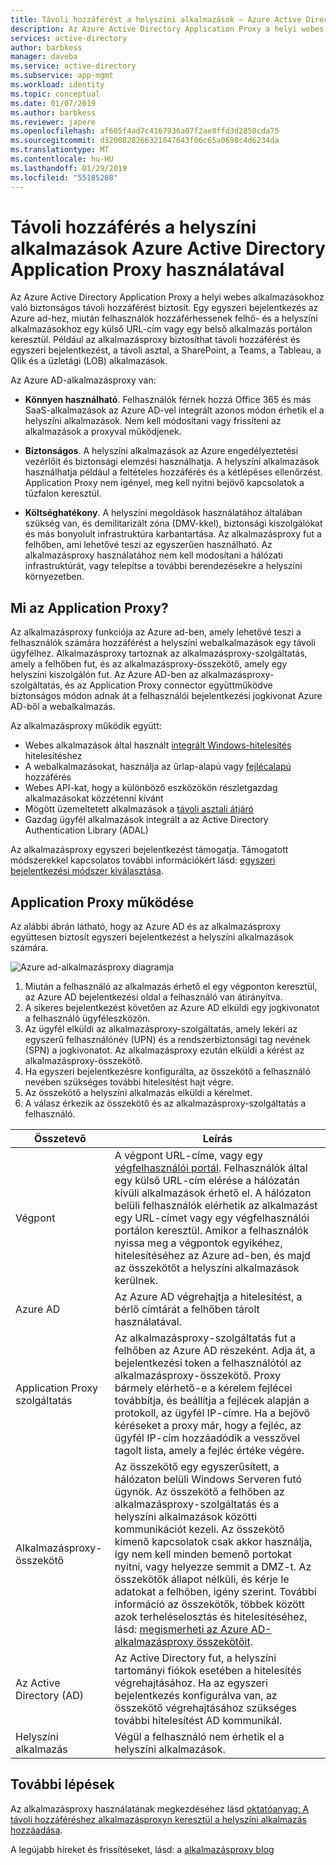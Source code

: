 ```yaml
---
title: Távoli hozzáférést a helyszíni alkalmazások – Azure Active Directory-alkalmazásproxyval |} A Microsoft Docx
description: Az Azure Active Directory Application Proxy a helyi webes alkalmazásokhoz való biztonságos távoli hozzáférést biztosít. Egy egyszeri bejelentkezés az Azure ad-hez, miután felhasználók hozzáférhessenek felhő- és a helyszíni alkalmazásokhoz egy külső URL-cím vagy egy belső alkalmazás portálon keresztül. Például az alkalmazásproxy biztosíthat távoli hozzáférést és egyszeri bejelentkezést, a távoli asztal, a SharePoint, a Teams, a Tableau, a Qlik és a üzletági (LOB) alkalmazások.
services: active-directory
author: barbkess
manager: daveba
ms.service: active-directory
ms.subservice: app-mgmt
ms.workload: identity
ms.topic: conceptual
ms.date: 01/07/2019
ms.author: barbkess
ms.reviewer: japere
ms.openlocfilehash: af605f4ad7c4167936a07f2ae8ffd3d2850cda75
ms.sourcegitcommit: d3200828266321847643f06c65a0698c4d6234da
ms.translationtype: MT
ms.contentlocale: hu-HU
ms.lasthandoff: 01/29/2019
ms.locfileid: "55185208"
---
```

# <a name="remote-access-to-on-premises-applications-through-azure-active-directorys-application-proxy"></a>Távoli hozzáférés a helyszíni alkalmazások Azure Active Directory Application Proxy használatával 

Az Azure Active Directory Application Proxy a helyi webes alkalmazásokhoz való biztonságos távoli hozzáférést biztosít. Egy egyszeri bejelentkezés az Azure ad-hez, miután felhasználók hozzáférhessenek felhő- és a helyszíni alkalmazásokhoz egy külső URL-cím vagy egy belső alkalmazás portálon keresztül. Például az alkalmazásproxy biztosíthat távoli hozzáférést és egyszeri bejelentkezést, a távoli asztal, a SharePoint, a Teams, a Tableau, a Qlik és a üzletági (LOB) alkalmazások.

Az Azure AD-alkalmazásproxy van:

- **Könnyen használható**. Felhasználók férnek hozzá Office 365 és más SaaS-alkalmazások az Azure AD-vel integrált azonos módon érhetik el a helyszíni alkalmazások. Nem kell módosítani vagy frissíteni az alkalmazások a proxyval működjenek. 

- **Biztonságos**. A helyszíni alkalmazások az Azure engedélyeztetési vezérlőit és biztonsági elemzési használhatja. A helyszíni alkalmazások használhatja például a feltételes hozzáférés és a kétlépéses ellenőrzést. Application Proxy nem igényel, meg kell nyitni bejövő kapcsolatok a tűzfalon keresztül.
 
- **Költséghatékony**. A helyszíni megoldások használatához általában szükség van, és demilitarizált zóna (DMV-kkel), biztonsági kiszolgálókat és más bonyolult infrastruktúra karbantartása. Az alkalmazásproxy fut a felhőben, ami lehetővé teszi az egyszerűen használható. Az alkalmazásproxy használatához nem kell módosítani a hálózati infrastruktúrát, vagy telepítse a további berendezésekre a helyszíni környezetben.

## <a name="what-is-application-proxy"></a>Mi az Application Proxy?
Az alkalmazásproxy funkciója az Azure ad-ben, amely lehetővé teszi a felhasználók számára hozzáférést a helyszíni webalkalmazások egy távoli ügyfélhez. Alkalmazásproxy tartoznak az alkalmazásproxy-szolgáltatás, amely a felhőben fut, és az alkalmazásproxy-összekötő, amely egy helyszíni kiszolgálón fut. Az Azure AD-ben az alkalmazásproxy-szolgáltatás, és az Application Proxy connector együttműködve biztonságos módon adnak át a felhasználói bejelentkezési jogkivonat Azure AD-ből a webalkalmazás.

Az alkalmazásproxy működik együtt:

* Webes alkalmazások által használt [integrált Windows-hitelesítés](application-proxy-configure-single-sign-on-with-kcd.md) hitelesítéshez  
* A webalkalmazásokat, használja az űrlap-alapú vagy [fejlécalapú](application-proxy-configure-single-sign-on-with-ping-access.md) hozzáférés  
* Webes API-kat, hogy a különböző eszközökön részletgazdag alkalmazásokat közzétenni kívánt  
* Mögött üzemeltetett alkalmazások a [távoli asztali átjáró](application-proxy-integrate-with-remote-desktop-services.md)  
* Gazdag ügyfél alkalmazások integrált a az Active Directory Authentication Library (ADAL)

Az alkalmazásproxy egyszeri bejelentkezést támogatja. Támogatott módszerekkel kapcsolatos további információkért lásd: [egyszeri bejelentkezési módszer kiválasztása](what-is-single-sign-on.md#choosing-a-single-sign-on-method).

## <a name="how-application-proxy-works"></a>Application Proxy működése

Az alábbi ábrán látható, hogy az Azure AD és az alkalmazásproxy együttesen biztosít egyszeri bejelentkezést a helyszíni alkalmazások számára.

![Azure ad-alkalmazásproxy diagramja](./media/application-proxy/azureappproxxy.png)

1. Miután a felhasználó az alkalmazás érhető el egy végponton keresztül, az Azure AD bejelentkezési oldal a felhasználó van átirányítva. 
2. A sikeres bejelentkezést követően az Azure AD elküldi egy jogkivonatot a felhasználó ügyféleszközön.
3. Az ügyfél elküldi az alkalmazásproxy-szolgáltatás, amely lekéri az egyszerű felhasználónév (UPN) és a rendszerbiztonsági tag nevének (SPN) a jogkivonatot. Az alkalmazásproxy ezután elküldi a kérést az alkalmazásproxy-összekötő.
4. Ha egyszeri bejelentkezésre konfigurálta, az összekötő a felhasználó nevében szükséges további hitelesítést hajt végre.
5. Az összekötő a helyszíni alkalmazás elküldi a kérelmet.  
6. A válasz érkezik az összekötő és az alkalmazásproxy-szolgáltatás a felhasználó.

| Összetevő | Leírás |
| --------- | ----------- |
| Végpont  | A végpont URL-címe, vagy egy [végfelhasználói portál](end-user-experiences.md). Felhasználók által egy külső URL-cím elérése a hálózatán kívüli alkalmazások érhető el. A hálózaton belüli felhasználók elérhetik az alkalmazást egy URL-címet vagy egy végfelhasználói portálon keresztül. Amikor a felhasználók nyissa meg a végpontok egyikéhez, hitelesítéséhez az Azure ad-ben, és majd az összekötőt a helyszíni alkalmazások kerülnek.|
| Azure AD | Az Azure AD végrehajtja a hitelesítést, a bérlő címtárát a felhőben tárolt használatával. |
| Application Proxy szolgáltatás | Az alkalmazásproxy-szolgáltatás fut a felhőben az Azure AD részeként. Adja át, a bejelentkezési token a felhasználótól az alkalmazásproxy-összekötő. Proxy bármely elérhető-e a kérelem fejlécei továbbítja, és beállítja a fejlécek alapján a protokoll, az ügyfél IP-címre. Ha a bejövő kéréseket a proxy már, hogy a fejléc, az ügyfél IP-cím hozzáadódik a vesszővel tagolt lista, amely a fejléc értéke végére.|
| Alkalmazásproxy-összekötő | Az összekötő egy egyszerűsített, a hálózaton belüli Windows Serveren futó ügynök. Az összekötő a felhőben az alkalmazásproxy-szolgáltatás és a helyszíni alkalmazások közötti kommunikációt kezeli. Az összekötő kimenő kapcsolatok csak akkor használja, így nem kell minden bemenő portokat nyitni, vagy helyezze semmit a DMZ-t. Az összekötők állapot nélküli, és kérje le adatokat a felhőben, igény szerint. További információ az összekötők, többek között azok terheléselosztás és hitelesítéséhez, lásd: [megismerheti az Azure AD-alkalmazásproxy összekötőit](application-proxy-connectors.md).|
| Az Active Directory (AD) | Az Active Directory fut, a helyszíni tartományi fiókok esetében a hitelesítés végrehajtásához. Ha az egyszeri bejelentkezés konfigurálva van, az összekötő végrehajtásához szükséges további hitelesítést AD kommunikál.
| Helyszíni alkalmazás | Végül a felhasználó nem érhetik el a helyszíni alkalmazások. 

## <a name="next-steps"></a>További lépések
Az alkalmazásproxy használatának megkezdéséhez lásd [oktatóanyag: A távoli hozzáféréshez alkalmazásproxyn keresztül a helyszíni alkalmazás hozzáadása](application-proxy-add-on-premises-application.md). 

A legújabb híreket és frissítéseket, lásd: a [alkalmazásproxy blog](https://blogs.technet.com/b/applicationproxyblog/)


